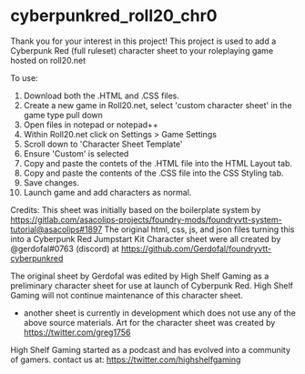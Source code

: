 # cyberpunkred_roll20_chr0

Thank you for your interest in this project!
This project is used to add a Cyberpunk Red (full ruleset) character sheet to your roleplaying game hosted on roll20.net

To use:
1. Download both the .HTML and .CSS files.
2. Create a new game in Roll20.net, select 'custom character sheet' in the game type pull down
3. Open files in notepad or notepad++
4. Within Roll20.net click on Settings > Game Settings
5. Scroll down to 'Character Sheet Template'
6. Ensure 'Custom' is selected
7. Copy and paste the contets of the .HTML file into the HTML Layout tab.
8. Copy and paste the contents of the .CSS file into the CSS Styling tab.
9. Save changes.
10. Launch game and add characters as normal.






Credits:
This sheet was initially based on the boilerplate system by https://gitlab.com/asacolips-projects/foundry-mods/foundryvtt-system-tutorial@asacolips#1897
The original html, css, js, and json files turning this into a Cyberpunk Red Jumpstart Kit Character sheet were all created by @gerdofal#0763 (discord) at https://github.com/Gerdofal/foundryvtt-cyberpunkred

The original sheet by Gerdofal was edited by High Shelf Gaming as a preliminary character sheet for use at launch of Cyberpunk Red. 
High Shelf Gaming will not continue maintenance of this character sheet.
 * another sheet is currently in development which does not use any of the above source materials.
Art for the character sheet was created by https://twitter.com/greg1756

High Shelf Gaming started as a podcast and has evolved into a community of gamers. contact us at: https://twitter.com/highshelfgaming

